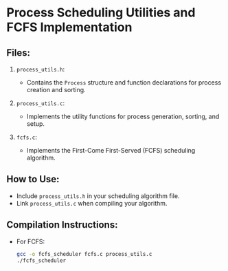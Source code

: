 # Process Scheduling Utilities and FCFS Implementation

## Files:
1. `process_utils.h`:
   - Contains the `Process` structure and function declarations for process creation and sorting.

2. `process_utils.c`:
   - Implements the utility functions for process generation, sorting, and setup.

3. `fcfs.c`:
   - Implements the First-Come First-Served (FCFS) scheduling algorithm.

## How to Use:
- Include `process_utils.h` in your scheduling algorithm file.
- Link `process_utils.c` when compiling your algorithm.

## Compilation Instructions:
- For FCFS:
  ```bash
  gcc -o fcfs_scheduler fcfs.c process_utils.c
  ./fcfs_scheduler

